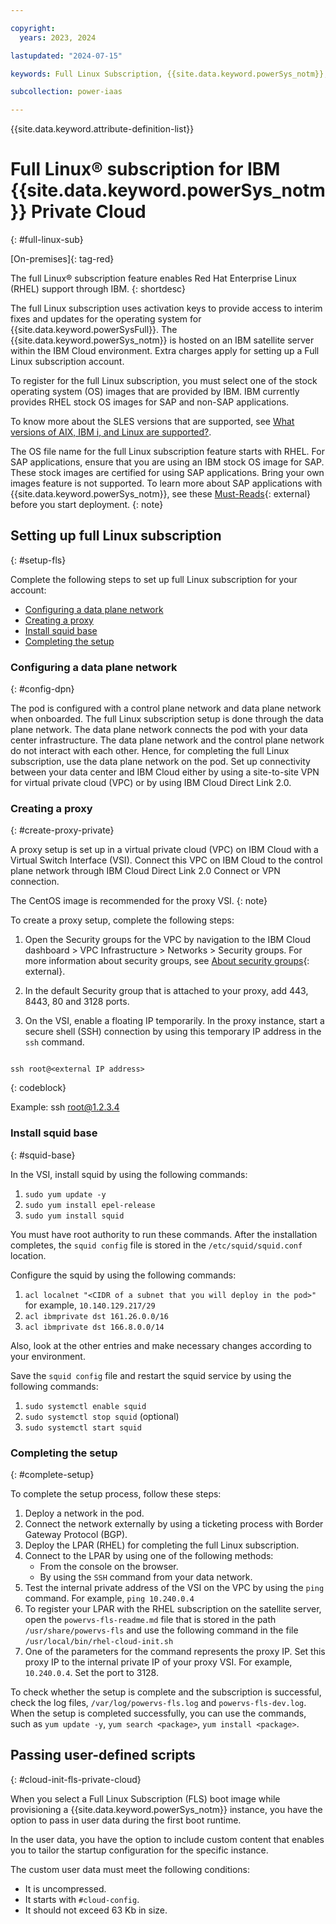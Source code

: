 ```yaml
---

copyright:
  years: 2023, 2024

lastupdated: "2024-07-15"

keywords: Full Linux Subscription, {{site.data.keyword.powerSys_notm}}, private cloud, install squid base, creating proxy

subcollection: power-iaas

---
```


{{site.data.keyword.attribute-definition-list}}




# Full Linux&reg; subscription for IBM {{site.data.keyword.powerSys_notm}} Private Cloud
{: #full-linux-sub}






[On-premises]{: tag-red}

The full Linux&reg; subscription feature enables Red Hat Enterprise Linux (RHEL) support through IBM.
{: shortdesc}

The full Linux subscription uses activation keys to provide access to interim fixes and updates for the operating system for {{site.data.keyword.powerSysFull}}. The {{site.data.keyword.powerSys_notm}} is hosted on an IBM satellite server within the IBM Cloud environment. Extra charges apply for setting up a Full Linux subscription account.

To register for the full Linux subscription, you must select one of the stock operating system (OS) images that are provided by IBM. IBM currently provides RHEL stock OS images for SAP and non-SAP applications.

To know more about the SLES versions that are supported, see [What versions of AIX, IBM i, and Linux are supported?](/docs/power-iaas?topic=power-iaas-powervs-faqs#os-versions).

The OS file name for the full Linux subscription feature starts with RHEL. For SAP applications, ensure that you are using an IBM stock OS image for SAP. These stock images are certified for using SAP applications. Bring your own images feature is not supported. To learn more about SAP applications with {{site.data.keyword.powerSys_notm}}, see these [Must-Reads](https://cloud.ibm.com/docs/sap?topic=sap-power-vs-planning-items){: external} before you start deployment.
{: note}

## Setting up full Linux subscription
{: #setup-fls}

Complete the following steps to set up full Linux subscription for your account:

* [Configuring a data plane network](/docs/power-iaas?topic=power-iaas-full-linux-sub#config-dpn)
* [Creating a proxy](/docs/power-iaas?topic=power-iaas-full-linux-sub#create-proxy-private)
* [Install squid base](/docs/power-iaas?topic=power-iaas-full-linux-sub#squid-base)
* [Completing the setup](/docs/power-iaas?topic=power-iaas-full-linux-sub#complete-setup)

### Configuring a data plane network
{: #config-dpn}

The pod is configured with a control plane network and data plane network when onboarded. The full Linux subscription setup is done through the data plane network. The data plane network connects the pod with your data center infrastructure. The data plane network and the control plane network do not interact with each other. Hence, for completing the full Linux subscription, use the data plane network on the pod. Set up connectivity between your data center and IBM Cloud either by using a site-to-site VPN for virtual private cloud (VPC) or by using IBM Cloud Direct Link 2.0.

### Creating a proxy
{: #create-proxy-private}

A proxy setup is set up in a virtual private cloud (VPC) on IBM Cloud with a Virtual Switch Interface (VSI). Connect this VPC on IBM Cloud to the control plane network through IBM Cloud Direct Link 2.0 Connect or VPN connection.

The CentOS image is recommended for the proxy VSI.
{: note}

To create a proxy setup, complete the following steps:

1. Open the Security groups for the VPC by navigation to the IBM Cloud dashboard > VPC Infrastructure > Networks > Security groups. For more information about security groups, see [About security groups](/docs/vpc?topic=vpc-using-security-groups){: external}.

2. In the default Security group that is attached to your proxy, add 443, 8443, 80 and 3128 ports.

3. On the VSI, enable a floating IP temporarily. In the proxy instance, start a secure shell (SSH) connection by using this temporary IP address in the `ssh` command.

```text

ssh root@<external IP address>
```
{: codeblock}

Example: ssh root@1.2.3.4

### Install squid base
{: #squid-base}

In the VSI, install squid by using the following commands:
1. `sudo yum update -y`
2. `sudo yum install epel-release`
3. `sudo yum install squid`

You must have root authority to run these commands. After the installation completes, the `squid config` file is stored in the `/etc/squid/squid.conf` location.

Configure the squid by using the following commands:
1. `acl localnet "<CIDR of a subnet that you will deploy in the pod>"`
      for example, `10.140.129.217/29`
2. `acl ibmprivate dst 161.26.0.0/16`
3. `acl ibmprivate dst 166.8.0.0/14`

Also, look at the other entries and make necessary changes according to your environment.

Save the `squid config` file and restart the squid service by using the following commands:
1. `sudo systemctl enable squid`
2. `sudo systemctl stop squid` (optional)
3. `sudo systemctl start squid`

### Completing the setup
{: #complete-setup}

To complete the setup process, follow these steps:
1. Deploy a network in the pod.
2. Connect the network externally by using a ticketing process with Border Gateway Protocol (BGP).
3. Deploy the LPAR (RHEL) for completing the full Linux subscription.
4. Connect to the LPAR by using one of the following methods:
   * From the console on the browser.
   * By using the `SSH` command from your data network.
5. Test the internal private address of the VSI on the VPC by using the `ping` command. For example, `ping 10.240.0.4`
6. To register your LPAR with the RHEL subscription on the satellite server, open the `powervs-fls-readme.md` file that is stored in the path `/usr/share/powervs-fls` and use the following command in the file
    `/usr/local/bin/rhel-cloud-init.sh`
7. One of the parameters for the command represents the proxy IP. Set this proxy IP to the internal private IP of your proxy VSI. For example, `10.240.0.4`. Set the port to 3128.

To check whether the setup is complete and the subscription is successful, check the log files, `/var/log/powervs-fls.log` and `powervs-fls-dev.log`. When the setup is completed successfully, you can use the commands, such as `yum update -y`, `yum search <package>`, `yum install <package>`.



## Passing user-defined scripts
{: #cloud-init-fls-private-cloud}

When you select a Full Linux Subscription (FLS) boot image while provisioning a {{site.data.keyword.powerSys_notm}} instance, you have the option to pass in user data during the first boot runtime.

In the user data, you have the option to include custom content that enables you to tailor the startup configuration for the specific instance.

The custom user data must meet the following conditions:
-  It is uncompressed.
-  It starts with `#cloud-config`.
-  It should not exceed 63 Kb in size.


